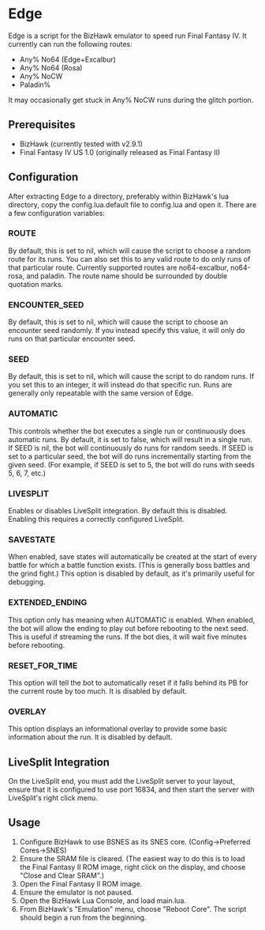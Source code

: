 # Edge

Edge is a script for the BizHawk emulator to speed run Final Fantasy IV. It
currently can run the following routes:

* Any% No64 (Edge+Excalbur)
* Any% No64 (Rosa)
* Any% NoCW
* Paladin%

It may occasionally get stuck in Any% NoCW runs during the glitch portion.

## Prerequisites

* BizHawk (currently tested with v2.9.1)
* Final Fantasy IV US 1.0 (originally released as Final Fantasy II)

## Configuration

After extracting Edge to a directory, preferably within BizHawk's lua directory,
copy the config.lua.default file to config.lua and open it. There are a few
configuration variables:

### ROUTE

By default, this is set to nil, which will cause the script to choose a random
route for its runs. You can also set this to any valid route to do only runs of
that particular route. Currently supported routes are no64-excalbur, no64-rosa,
and paladin. The route name should be surrounded by double quotation marks.

### ENCOUNTER_SEED

By default, this is set to nil, which will cause the script to choose an
encounter seed randomly. If you instead specify this value, it will only do runs
on that particular encounter seed.

### SEED

By default, this is set to nil, which will cause the script to do random runs.
If you set this to an integer, it will instead do that specific run. Runs are
generally only repeatable with the same version of Edge.

### AUTOMATIC

This controls whether the bot executes a single run or continuously does
automatic runs. By default, it is set to false, which will result in a single
run. If SEED is nil, the bot will continuously do runs for random seeds. If SEED
is set to a particular seed, the bot will do runs incrementally starting from
the given seed. (For example, if SEED is set to 5, the bot will do runs with
seeds 5, 6, 7, etc.)

### LIVESPLIT

Enables or disables LiveSplit integration. By default this is disabled. Enabling
this requires a correctly configured LiveSplit.

### SAVESTATE

When enabled, save states will automatically be created at the start of every
battle for which a battle function exists. (This is generally boss battles and
the grind fight.) This option is disabled by default, as it's primarily useful
for debugging.

### EXTENDED_ENDING

This option only has meaning when AUTOMATIC is enabled. When enabled, the bot
will allow the ending to play out before rebooting to the next seed. This is
useful if streaming the runs. If the bot dies, it will wait five minutes before
rebooting.

### RESET_FOR_TIME

This option will tell the bot to automatically reset if it falls behind its PB
for the current route by too much. It is disabled by default.

### OVERLAY

This option displays an informational overlay to provide some basic information
about the run. It is disabled by default.

## LiveSplit Integration

On the LiveSplit end, you must add the LiveSplit server to your layout, ensure
that it is configured to use port 16834, and then start the server with LiveSplit's
right click menu.

## Usage

1. Configure BizHawk to use BSNES as its SNES core. (Config->Preferred Cores->SNES)
2. Ensure the SRAM file is cleared. (The easiest way to do this is to load the
   Final Fantasy II ROM image, right click on the display, and choose "Close and
   Clear SRAM".)
3. Open the Final Fantasy II ROM image.
4. Ensure the emulator is not paused.
5. Open the BizHawk Lua Console, and load main.lua.
6. From BizHawk's "Emulation" menu, choose "Reboot Core". The script should
   begin a run from the beginning.

